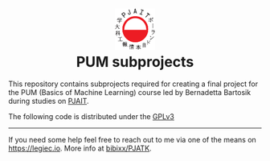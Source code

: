 <h1 align="center">
  <div>
    <img width="80" src="https://raw.githubusercontent.com/bibixx/PJATK/22b9f2f9ea695c9c8e2da79a1e04b79dc9e8871a/logo.svg" alt="" />
  </div>
  PUM subprojects
</h1>

This repository contains subprojects required for creating a final project for the PUM (Basics of Machine Learning) course led by Bernadetta Bartosik during studies on [PJAIT](https://www.pja.edu.pl/en/).

The following code is distributed under the [GPLv3](./LICENSE.md)

---

If you need some help feel free to reach out to me via one of the means on https://legiec.io. More info at [bibixx/PJATK](https://github.com/bibixx/PJATK).
